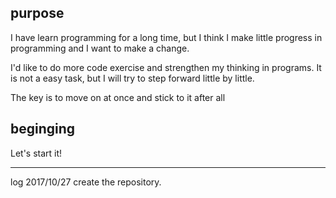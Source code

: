 ## purpose

I have learn programming for a long time, but I think I make little progress in programming and I want to make a change.

I'd like to do more code exercise and strengthen my thinking in programs. It is not a easy task, but I will try to step forward little by little.

The key is to move on at once and stick to it after all

## beginging

Let's start it!

---
log
2017/10/27 create the repository.
